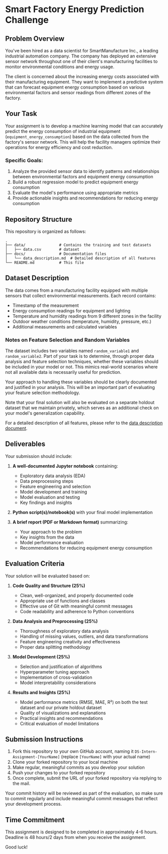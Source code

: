 # Smart Factory Energy Prediction Challenge

## Problem Overview

You've been hired as a data scientist for SmartManufacture Inc., a leading industrial automation company. The company has deployed an extensive sensor network throughout one of their client's manufacturing facilities to monitor environmental conditions and energy usage.

The client is concerned about the increasing energy costs associated with their manufacturing equipment. They want to implement a predictive system that can forecast equipment energy consumption based on various environmental factors and sensor readings from different zones of the factory.

## Your Task

Your assignment is to develop a machine learning model that can accurately predict the energy consumption of industrial equipment (`equipment_energy_consumption`) based on the data collected from the factory's sensor network. This will help the facility managers optimize their operations for energy efficiency and cost reduction.

### Specific Goals:

1. Analyze the provided sensor data to identify patterns and relationships between environmental factors and equipment energy consumption
2. Build a robust regression model to predict equipment energy consumption
3. Evaluate the model's performance using appropriate metrics
4. Provide actionable insights and recommendations for reducing energy consumption

## Repository Structure

This repository is organized as follows:

```
.
├── data/               # Contains the training and test datasets
│   ├── data.csv        # dataset
├── docs/               # Documentation files
│   └── data_description.md  # Detailed description of all features
└── README.md           # This file
```

## Dataset Description

The data comes from a manufacturing facility equipped with multiple sensors that collect environmental measurements. Each record contains:

- Timestamp of the measurement
- Energy consumption readings for equipment and lighting
- Temperature and humidity readings from 9 different zones in the facility
- Outdoor weather conditions (temperature, humidity, pressure, etc.)
- Additional measurements and calculated variables

### Notes on Feature Selection and Random Variables

The dataset includes two variables named `random_variable1` and `random_variable2`. Part of your task is to determine, through proper data analysis and feature selection techniques, whether these variables should be included in your model or not. This mimics real-world scenarios where not all available data is necessarily useful for prediction.

Your approach to handling these variables should be clearly documented and justified in your analysis. This will be an important part of evaluating your feature selection methodology.

Note that your final solution will also be evaluated on a separate holdout dataset that we maintain privately, which serves as an additional check on your model's generalization capability.

For a detailed description of all features, please refer to the [data description document](docs/data_description.md).

## Deliverables

Your submission should include:

1. **A well-documented Jupyter notebook** containing:
   - Exploratory data analysis (EDA)
   - Data preprocessing steps
   - Feature engineering and selection
   - Model development and training
   - Model evaluation and testing
   - Key findings and insights

2. **Python script(s)/notebook(s)** with your final model implementation

3. **A brief report (PDF or Markdown format)** summarizing:
   - Your approach to the problem
   - Key insights from the data
   - Model performance evaluation
   - Recommendations for reducing equipment energy consumption

## Evaluation Criteria

Your solution will be evaluated based on:

1. **Code Quality and Structure (25%)**
   - Clean, well-organized, and properly documented code
   - Appropriate use of functions and classes
   - Effective use of Git with meaningful commit messages
   - Code readability and adherence to Python conventions

2. **Data Analysis and Preprocessing (25%)**
   - Thoroughness of exploratory data analysis
   - Handling of missing values, outliers, and data transformations
   - Feature engineering creativity and effectiveness
   - Proper data splitting methodology

3. **Model Development (25%)**
   - Selection and justification of algorithms
   - Hyperparameter tuning approach
   - Implementation of cross-validation
   - Model interpretability considerations

4. **Results and Insights (25%)**
   - Model performance metrics (RMSE, MAE, R²) on both the test dataset and our private holdout dataset
   - Quality of visualizations and explanations
   - Practical insights and recommendations
   - Critical evaluation of model limitations

## Submission Instructions

1. Fork this repository to your own GitHub account, naming it `DS-Intern-Assignment-[YourName]` (replace `[YourName]` with your actual name)
2. Clone your forked repository to your local machine
3. Make regular, meaningful commits as you develop your solution
4. Push your changes to your forked repository
5. Once complete, submit the URL of your forked repository via replying to the mail.

Your commit history will be reviewed as part of the evaluation, so make sure to commit regularly and include meaningful commit messages that reflect your development process.

## Time Commitment

This assignment is designed to be completed in approximately 4-6 hours.
Deadline is 48 hours/2 days from when you receive the assignment.

Good luck!
